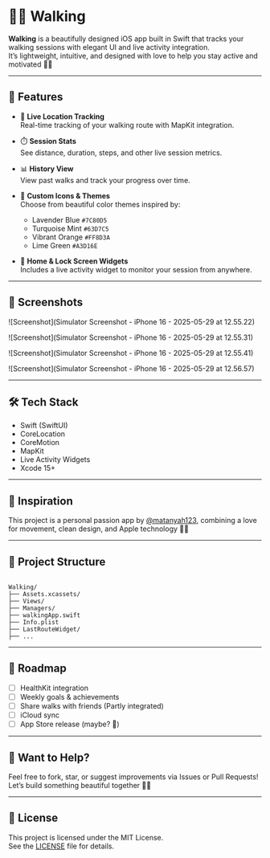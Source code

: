 # 🚶‍♂️ Walking

**Walking** is a beautifully designed iOS app built in Swift that tracks your walking sessions with elegant UI and live activity integration.  
It’s lightweight, intuitive, and designed with love to help you stay active and motivated 💪✨

---

## 🧭 Features

- 📍 **Live Location Tracking**  
  Real-time tracking of your walking route with MapKit integration.

- ⏱️ **Session Stats**  
  See distance, duration, steps, and other live session metrics.

- 📊 **History View**  
  View past walks and track your progress over time.

- 🎨 **Custom Icons & Themes**  
  Choose from beautiful color themes inspired by:
  - Lavender Blue `#7C80D5`
  - Turquoise Mint `#63D7C5`
  - Vibrant Orange `#FF8D3A`
  - Lime Green `#A3D16E`

- 📱 **Home & Lock Screen Widgets**  
  Includes a live activity widget to monitor your session from anywhere.

---

## 📸 Screenshots

![Screenshot](Simulator Screenshot - iPhone 16 - 2025-05-29 at 12.55.22)

![Screenshot](Simulator Screenshot - iPhone 16 - 2025-05-29 at 12.55.31)

![Screenshot](Simulator Screenshot - iPhone 16 - 2025-05-29 at 12.55.41)

![Screenshot](Simulator Screenshot - iPhone 16 - 2025-05-29 at 12.56.57)

---

## 🛠️ Tech Stack

- Swift (SwiftUI)
- CoreLocation
- CoreMotion
- MapKit
- Live Activity Widgets
- Xcode 15+

---

## 🧠 Inspiration

This project is a personal passion app by [@matanyah123](https://github.com/matanyah123), combining a love for movement, clean design, and Apple technology 🍏💖

---

## 📂 Project Structure

```

Walking/
├── Assets.xcassets/
├── Views/
├── Managers/
├── walkingApp.swift
├── Info.plist
├── LastRouteWidget/
├── ...

```

---

## 🚧 Roadmap

- [ ] HealthKit integration
- [ ] Weekly goals & achievements
- [ ] Share walks with friends (Partly integrated)
- [ ] iCloud sync
- [ ] App Store release (maybe? 👀)

---

## 💌 Want to Help?

Feel free to fork, star, or suggest improvements via Issues or Pull Requests!  
Let’s build something beautiful together 🌿✨

---

## 📝 License

This project is licensed under the MIT License.  
See the [LICENSE](LICENSE) file for details.
